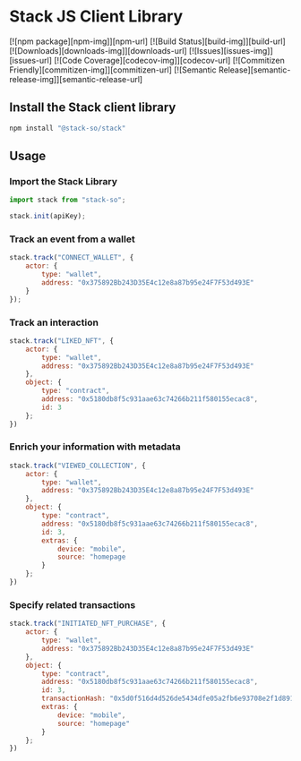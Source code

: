 # Stack JS Client Library

[![npm package][npm-img]][npm-url]
[![Build Status][build-img]][build-url]
[![Downloads][downloads-img]][downloads-url]
[![Issues][issues-img]][issues-url]
[![Code Coverage][codecov-img]][codecov-url]
[![Commitizen Friendly][commitizen-img]][commitizen-url]
[![Semantic Release][semantic-release-img]][semantic-release-url]

## Install the Stack client library

```bash
npm install "@stack-so/stack"
```

## Usage

### Import the Stack Library

```ts
import stack from "stack-so";

stack.init(apiKey);
```

### Track an event from a wallet

```javascript
stack.track("CONNECT_WALLET", {
    actor: {
        type: "wallet",
        address: "0x375892Bb243D35E4c12e8a87b95e24F7F53d493E"
    }
});
```

### Track an interaction

```javascript
stack.track("LIKED_NFT", {
    actor: {
        type: "wallet",
        address: "0x375892Bb243D35E4c12e8a87b95e24F7F53d493E"
    },
    object: {
        type: "contract",
        address: "0x5180db8f5c931aae63c74266b211f580155ecac8",
        id: 3
    };
})
```

### Enrich your information with metadata

```javascript
stack.track("VIEWED_COLLECTION", {
    actor: {
        type: "wallet",
        address: "0x375892Bb243D35E4c12e8a87b95e24F7F53d493E"
    },
    object: {
        type: "contract",
        address: "0x5180db8f5c931aae63c74266b211f580155ecac8",
        id: 3,
        extras: {
            device: "mobile",
            source: "homepage
        }
    };
})
```

### Specify related transactions

```javascript
stack.track("INITIATED_NFT_PURCHASE", {
    actor: {
        type: "wallet",
        address: "0x375892Bb243D35E4c12e8a87b95e24F7F53d493E"
    },
    object: {
        type: "contract",
        address: "0x5180db8f5c931aae63c74266b211f580155ecac8",
        id: 3,
        transactionHash: "0x5d0f516d4d526de5434dfe05a2fb6e93708e2f1d8910999059b46ae12b9331c3",
        extras: {
            device: "mobile",
            source: "homepage"
        }
    };
})
```